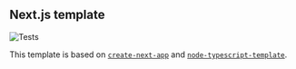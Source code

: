 ## Next.js template

![Tests](https://github.com/mkrtchian/nextjs-template/workflows/Tests/badge.svg?branch=main)

This template is based on [`create-next-app`](https://github.com/vercel/next.js/tree/canary/packages/create-next-app) and [`node-typescript-template`](https://github.com/mkrtchian/node-typescript-template).
